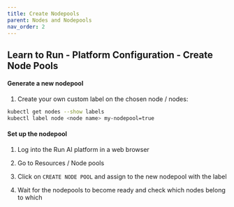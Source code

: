 ```yaml
---
title: Create Nodepools
parent: Nodes and Nodepools
nav_order: 2
---
```


## Learn to Run - Platform Configuration - Create Node Pools

#### Generate a new nodepool

1. Create your own custom label on the chosen node / nodes:

```bash
kubectl get nodes --show labels
kubectl label node <node name> my-nodepool=true
```

#### Set up the nodepool

1. Log into the Run AI platform in a web browser

2. Go to Resources / Node pools

3. Click on `CREATE NODE POOL` and assign to the new nodepool with the label

4. Wait for the nodepools to become ready and check which nodes belong to which
